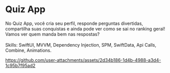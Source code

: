 # Quiz App
No Quiz App, você cria seu perfil, responde perguntas divertidas, compartilha suas conquistas e ainda pode ver como se sai no ranking geral! Vamos ver quem manda bem nas respostas?<br><br>
Skills: SwiftUI, MVVM, Dependency Injection, SPM, SwiftData, Api Calls, Combine, Animations.


https://github.com/user-attachments/assets/2d34b186-1d4b-4988-a3d4-1c95b7f95ad2

